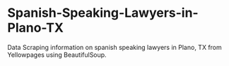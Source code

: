 # Spanish-Speaking-Lawyers-in-Plano-TX
Data Scraping information on spanish speaking lawyers in Plano, TX from Yellowpages using BeautifulSoup. 

